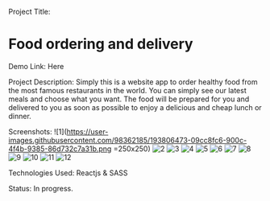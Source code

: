 Project Title:
# Food ordering and delivery

Demo Link:
Here

Project Description:
Simply this is a website app to order healthy food from the most famous restaurants in the world.
You can simply see our latest meals and choose what you want.
The food will be prepared for you and delivered to you as soon as possible to enjoy a delicious and cheap lunch or dinner.

Screenshots:
![1](https://user-images.githubusercontent.com/98362185/193806473-09cc8fc6-900c-4f4b-9385-86d732c7a31b.png =250x250)
![2](https://user-images.githubusercontent.com/98362185/193806577-375f9fac-2284-4132-a382-c43f6f61e9ff.png)
![3](https://user-images.githubusercontent.com/98362185/193806629-42b4bd48-2906-427b-b9e1-13630095f9cc.png)
![4](https://user-images.githubusercontent.com/98362185/193806674-c53d4ff2-9672-46fc-b61a-59083fe98fa4.png)
![5](https://user-images.githubusercontent.com/98362185/193806715-b96f64c6-4cf9-47ac-8542-c7ce249182ae.png)
![6](https://user-images.githubusercontent.com/98362185/193806752-56924844-0b76-4a63-8492-e5a99346d27f.png)
![7](https://user-images.githubusercontent.com/98362185/193806794-510d1c6d-7125-44b9-ab16-e7b0e4f694ca.png)
![8](https://user-images.githubusercontent.com/98362185/193806823-bb7c7d69-6461-46d4-b76f-03a5eef2d566.png)
![9](https://user-images.githubusercontent.com/98362185/193806846-3d880106-b35b-4b2d-a770-3f050609d210.png)
![10](https://user-images.githubusercontent.com/98362185/193806874-b0fa2b7a-5b48-4af2-8c25-e73ba178758d.png)
![11](https://user-images.githubusercontent.com/98362185/193806890-3fcbf250-ee19-4b51-bee5-d98e29d853b9.png)
![12](https://user-images.githubusercontent.com/98362185/193806917-b88ad869-940d-4b43-a323-f40f026aa9b9.png)



Technologies Used:
Reactjs & SASS

Status: In progress.
